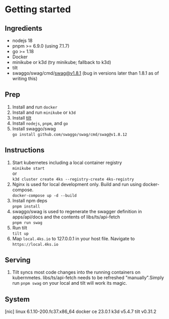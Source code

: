 # Getting started

## Ingredients

- nodejs 18
- pnpm >= 6.9.0 (using 7.1.7)
- go >= 1.18
- Docker
- minikube or k3d (try minikube; fallback to k3d)
- tilt
- swaggo/swag/cmd/swag@v1.8.1 (bug in versions later than 1.8.1 as of writing this)

## Prep

1. Install and run `docker`
1. Install and run `minikube` or `k3d`
1. Install [tilt](https://docs.tilt.dev/install.html)
1. Install `nodejs`, `pnpm`, and `go`
1. Install swaggo/swag \
   `go install github.com/swaggo/swag/cmd/swag@v1.8.12`

## Instructions

1. Start kubernetes including a local container registry \
    `minikube start` \
    or \
   `k3d cluster create 4ks --registry-create 4ks-registry`
1. Nginx is used for local development only. Build and run using docker-compose. \
   `docker-compose up -d --build`
1. Install npm deps \
   `pnpm install`
1. swaggo/swag is used to regenerate the swagger definition in apps/api/docs and the contents of libs/ts/api-fetch \
   `pnpm run swag`
1. Run tilt \
   `tilt up`
1. Map `local.4ks.io` to 127.0.0.1 in your host file. Navigate to `https://local.4ks.io`

## Serving

1. Tilt syncs most code changes into the running containers on kubernmetes. libs/ts/api-fetch needs to be refreshed "manually".Simply run `pnpm swag` on your local and tilt will work its magic.

## System

[nic]
linux 6.1.10-200.fc37.x86_64
docker ce 23.0.1
k3d v5.4.7
tilt v0.31.2
